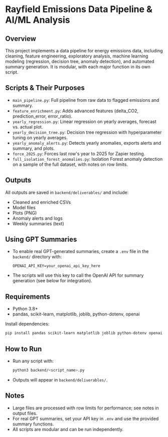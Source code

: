 # Rayfield Emissions Data Pipeline & AI/ML Analysis

## Overview
This project implements a data pipeline for energy emissions data, including cleaning, feature engineering, exploratory analysis, machine learning modeling (regression, decision tree, anomaly detection), and automated summary generation. It is modular, with each major function in its own script.

## Scripts & Their Purposes
- `main_pipeline.py`: Full pipeline from raw data to flagged emissions and summary.
- `feature_enrichment.py`: Adds advanced features (delta_CO2, prediction_error, error_ratio).
- `yearly_regression.py`: Linear regression on yearly averages, forecast vs. actual plot.
- `yearly_decision_tree.py`: Decision tree regression with hyperparameter tuning on yearly averages.
- `yearly_anomaly_alerts.py`: Detects yearly anomalies, exports alerts and summary, and plots.
- `force_2025.py`: Forces last row's year to 2025 for Zapier testing.
- `full_isolation_forest_anomalies.py`: Isolation Forest anomaly detection on a sample of the full dataset, with notes on row limits.

## Outputs
All outputs are saved in `backend/deliverables/` and include:
- Cleaned and enriched CSVs
- Model files
- Plots (PNG)
- Anomaly alerts and logs
- Weekly summaries (text)

## Using GPT Summaries
- To enable real GPT-generated summaries, create a `.env` file in the `backend/` directory with:
  ```
  OPENAI_API_KEY=your_openai_api_key_here
  ```
- The scripts will use this key to call the OpenAI API for summary generation (see below for integration).

## Requirements
- Python 3.8+
- pandas, scikit-learn, matplotlib, joblib, python-dotenv, openai

Install dependencies:
```bash
pip install pandas scikit-learn matplotlib joblib python-dotenv openai
```

## How to Run
- Run any script with:
  ```bash
  python3 backend/<script_name>.py
  ```
- Outputs will appear in `backend/deliverables/`.

## Notes
- Large files are processed with row limits for performance; see notes in output files.
- For real GPT summaries, set your API key in `.env` and use the provided summary functions.
- All scripts are modular and can be run independently. 